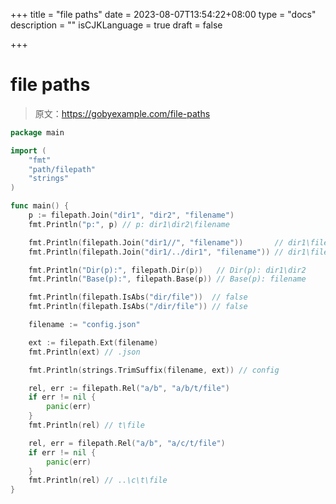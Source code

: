 +++
title = "file paths"
date = 2023-08-07T13:54:22+08:00
type = "docs"
description = ""
isCJKLanguage = true
draft = false

+++

# file paths

> 原文：https://gobyexample.com/file-paths

```go
package main

import (
	"fmt"
	"path/filepath"
	"strings"
)

func main() {
	p := filepath.Join("dir1", "dir2", "filename")
	fmt.Println("p:", p) // p: dir1\dir2\filename

	fmt.Println(filepath.Join("dir1//", "filename"))       // dir1\filename
	fmt.Println(filepath.Join("dir1/../dir1", "filename")) // dir1\filename

	fmt.Println("Dir(p):", filepath.Dir(p))   // Dir(p): dir1\dir2
	fmt.Println("Base(p):", filepath.Base(p)) // Base(p): filename

	fmt.Println(filepath.IsAbs("dir/file"))  // false
	fmt.Println(filepath.IsAbs("/dir/file")) // false

	filename := "config.json"

	ext := filepath.Ext(filename)
	fmt.Println(ext) // .json

	fmt.Println(strings.TrimSuffix(filename, ext)) // config

	rel, err := filepath.Rel("a/b", "a/b/t/file")
	if err != nil {
		panic(err)
	}
	fmt.Println(rel) // t\file

	rel, err = filepath.Rel("a/b", "a/c/t/file") 
	if err != nil {
		panic(err)
	}
	fmt.Println(rel) // ..\c\t\file
}

```

